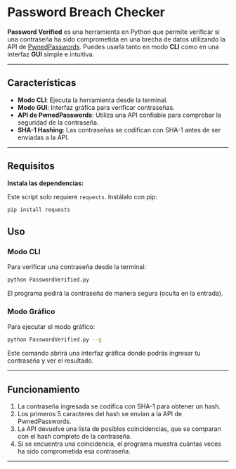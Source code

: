 # Password Breach Checker

**Password Verified** es una herramienta en Python que permite verificar si una contraseña ha sido comprometida en una brecha de datos utilizando la API de [PwnedPasswords](https://haveibeenpwned.com/Passwords). Puedes usarla tanto en modo **CLI** como en una interfaz **GUI** simple e intuitiva.

---

## Características

- **Modo CLI**: Ejecuta la herramienta desde la terminal.
- **Modo GUI**: Interfaz gráfica para verificar contraseñas.
- **API de PwnedPasswords**: Utiliza una API confiable para comprobar la seguridad de la contraseña.
- **SHA-1 Hashing**: Las contraseñas se codifican con SHA-1 antes de ser enviadas a la API.

---

## Requisitos

**Instala las dependencias:**

Este script solo requiere `requests`. Instálalo con pip:

```bash
pip install requests
```

## Uso

### Modo CLI

Para verificar una contraseña desde la terminal:

```bash
python PasswordVerified.py
```

El programa pedirá la contraseña de manera segura (oculta en la entrada).

### Modo Gráfico

Para ejecutar el modo gráfico:

```bash
python PasswordVerified.py --g
```

Este comando abrirá una interfaz gráfica donde podrás ingresar tu contraseña y ver el resultado.

---

## Funcionamiento

1. La contraseña ingresada se codifica con SHA-1 para obtener un hash.
2. Los primeros 5 caracteres del hash se envían a la API de PwnedPasswords.
3. La API devuelve una lista de posibles coincidencias, que se comparan con el hash completo de la contraseña.
4. Si se encuentra una coincidencia, el programa muestra cuántas veces ha sido comprometida esa contraseña.

---
